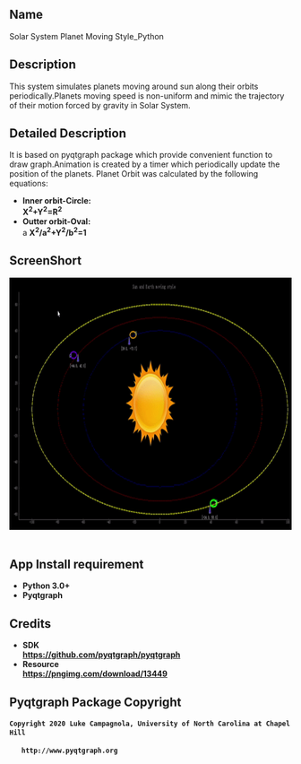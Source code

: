 ## Name
 Solar System Planet Moving Style_Python
## Description
This system simulates planets moving around sun along their orbits periodically.Planets moving speed is non-uniform and mimic the trajectory of their motion 
forced by gravity in Solar System.
## Detailed Description
It is based on pyqtgraph package which provide convenient function to draw graph.Animation is created by a timer which periodically update the position of the planets.
Planet Orbit was calculated by the following equations:<br/>
* <b>Inner orbit-Circle:</b><br>
<b>X<sup>2</sup>+Y<sup>2</sup>=R<sup>2</sup></b>
* <b>Outter orbit-Oval:</b><br>a
<b>X<sup>2</sup>/a<sup>2</sup>+Y<sup>2</sup>/b<sup>2</sup>=1
## ScreenShort
<img src="https://github.com/JianqinWang01/SunAndEarthMoving_Python/blob/master/python_solar.gif" data-canonical-src="https://github.com/JianqinWang01/SunAndEarthMoving_Python/blob/master/python_solar.gif" width="800" height="450" />&nbsp;
## App Install requirement
* Python 3.0+
* Pyqtgraph
## Credits
* SDK<br/>
  https://github.com/pyqtgraph/pyqtgraph<br/>
* Resource<br/>
  https://pngimg.com/download/13449
## Pyqtgraph Package Copyright
```
Copyright 2020 Luke Campagnola, University of North Carolina at Chapel Hill

   http://www.pyqtgraph.org
   
```
